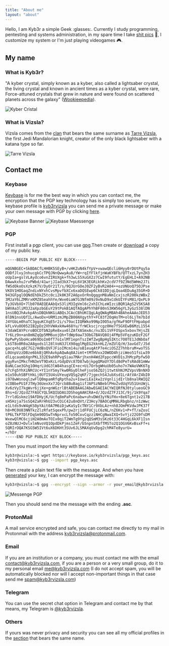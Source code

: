 ```yaml
---
title: "About me"
layout: "about"
---
```

Hello, I am Kyb3r a simple Geek :glasses:. Currently I study programming, pentesting and systems administration, in my spare time I take [shit pics](https://instagram.com/kyb3rvizsla) :poop:, I customize my system or I'm just playing videogames :video_game:.

## My name

### What is Kyb3r?
"A kyber crystal, simply known as a kyber, also called a lightsaber crystal, the living crystal and known in ancient times as a kyber crystal, were rare, Force-attuned crystals that grew in nature and were found on scattered planets across the galaxy" ([Wookieepedia](https://starwars.fandom.com/wiki/Kyber_crystal)).

![Kyber Cristal](/images/kyber.jpg)

### What is Vizsla?
Vizsla comes from the [clan](https://starwars.fandom.com/wiki/Clan_Vizsla) that bears the same surname as [Tarre Vizsla](https://starwars.fandom.com/wiki/Tarre_Vizsla), the first Jedi Mandalorian knight, creator of the only black lightsaber with a katana type so far.

![Tarre Vizsla](/images/tarre_vizsla.jpg)

## Contact me

### Keybase
[Keybase](https://keybase.io) is for me the best way in which you can contact me, the encryption that the PGP key technology has is simply too secure, my keybase profile is [kyb3rvizsla](https://keybase.io/kyb3rvizsla) you can send me a private message or make your own message with PGP by clicking [here](https://keybase.io/encrypt#kyb3rvizsla).

![Keybase Banner](/images/keybase.png)
![Keybase Maessenge](/images/keybase_message.png)

### PGP
First install a pgp client, you can use [gpg](https://gnupg.org).Then create or [download](https://keybase.io/kyb3rvizsla/pgp_keys.asc) a copy of my public key.

```
-----BEGIN PGP PUBLIC KEY BLOCK-----

mQGNBGEC+SkBDACfLHHBK5SEyB+/vHKZuN4kfYpV+vwawQEcli6Hyy0rDUtPqy5a
OODfJlvyJnhucgkCcTPQJNnQwwyAu8/YW+rqIfFlkfjnWaKYBFb/QTTxzL7ynZH3
oUpIa+gslVLAydco6vnZIRUXgk+fh3wLS5XuGX2z7CwI9fututY/EgEHLI+A92NB
DAwwkxhuJrvPWbd/41wrjJIad3kX7+pL6V1K3EGRikhKv2cdV7f9Z3Nd5WHm2J7i
fWSdOkoOsXzkzK7V/DyOr21T/s/9QJUrGOeJ0ZF2yBvR2A04++ozUNUoQ75OJPse
VKOV1HOGaqZndixNYxhCvsMpvfbXCx6xaDQSEwp6Ck81DDjqLQoa4EDuAg35GR+D
943GFpglOQNdEhDkZ5tc0ci2k0K3F2A6pxOrRnQgqgnM8aNmIcxjszR200kzWBxZ
3MJaY6LZMRrxKMZ8SeahhYe/Wve0iaW7G3Nfm09z9xNuD9xCdkUIYFsM81/QxPL9
Ty3GVbXO+7lb070AEQEAAbQxS3liM3IgVml6c2xhIChLeWIzciBQR1AgS2V5KSA8
bWVAa3liM3J2aXpzbGEuY29tPokB1AQTAQgAPhYhBF80nS3KW56gYL3yGz538lDN
1nsUBQJhAvkpAhsDBQkNKGiABQsJCAcCBhUKCQgLAgQWAgMBAh4BAheAAAoJED53
8lDN1nsUQfIL/AwoDx+URM1zmJMpZB06NXgythY+FC83f2OqHoTM+ol6LjTm7bId
J4YGbLm0haTC3gquKCXqE5r2i/s79acIIQRWko99NpI0O5a/gfKwF9OFtFHpabpd
kFLvVuOO052IB2pDz2XhVWAxkHw468Yu/frWCkscjrcgz0He7f5GXEwB6MzL1554
s3daWIAYPcroBOCDTbN2pRe8xux6lZAfXASmxAc/nu3Di1VFFOSpx5xbov7HjsZE
Tr6Lz9n+an8mNZqQp5MM6uojQh+TdWp9aw73ObG7BAVQ8Oj4FMp5VFqzuKDzF2Gf
OpPwPySboHca069DoIm0fT7o1xlMT1epnTszIWfZwgBpHgSIKtc7O0TE1JdNbOaf
LkST8o0R0a2A8gods1l28lVoN3JlX98qglMgEG2kknHLZ/mZUlQ/H/3avGd7/J5d
gacq+hLq6C7G2/HdBsQVFJFioIMcm14u/oB1euqAtP7e4ciOSZZ7hhbruM+woTSS
L0UnpVzzDBze6bkBjQRhAvkpAQwAq8AJimt+tMTHVxx2OWOD4hjziWeo51fsLw39
dlLqcaumbXgnPKL332E9ahRPvgSiau7MArjhxnH4Wd2FppccWVD1sJhMcpPpfw5O
ygyRvnIMkcfHN3eVT9DxKcLrGdpDVc87D87wbjkpgQMaUY7Dld8dPeTsRAd81mWw
BaNLCae3Ghg1OHqrLUdG3lW84hasgCE+ec+Ui7OrbgWHuUb05uho7n7WAoVWK6Tg
G7cFg5YhXiNRCUc+YI1nYSmy7kw0RGyDlheFjsoS6ZQJj1twt6hNJMZVpsVBnNXO
m1o50uhSBFtHkLj0UfI5U4sUYeugVQSg2qKF/7jgechS4JubXsd1LrAtVArZ4bI0
i978wWsnoqlzwFlQ0mpamRfqRptha2u+IowcLEa1kw2zVqnlijdIrlb8nalRWIQZ
sCOBbePU1FJTHy36UexXx7JQrcb8BuBag1ifJAPSzNBeblPHoZvdUqYU51UnUWjL
Xv6zVyI7kgWvr6jjXe+gnWGzrlBtABEBAAGJAbwEGAEIACYWIQRfNJ0tylueoGC9
8hs+d/JQzdZ7FAUCYQL5KQIbDAUJDShogAAKCRA+d/JQzdZ7FJ13C/9j/1k9Yqa7
7rrldGskmz19AfDHyjK/Ucfq8mPaPc6nabw+uhvDWd3yYNiFHx+8e6Tgnt1v217B
sH5Hzja7SsSQ4ZaRrHhU23vCOiC42u8nQVt/Z3Hcy7BAOCqMMALRbgbnz/n1zWwc
e1Ltds9vW4gKS0pYAit0A7M6iDjwKaSyIcTNY1Cr9XbLAz+nh8JOmPKVdwJPK37f
h8+MC0U83NNTkzZlzRfatSqexPh/pw2rj1dFFUCjLC6zNL/nZ6Kv1+P+fT/aZosC
tP6LTkP7DlFDqSm90DSwTnNprxcLfo50CovCqzziNHCgNwaIXQ+5vYjz22G9fsDM
WxewQlMC6cjiH2A0mAxTOIx0qiT2WmTg9Yg2qQSmM3sSKz6t33C4HGqL6kXF1Isn
oZ8zNUJ+DvlxlmNvoVQ1OpdDkPjms1ZeF/b5npn5XbfTMSTo2Q1OGV6KvBsxFf+s
SQRIrOQA7KSG5W5IVt6uX6DKHt3SUv6JLSMAXqUvDpg2chM4Te8yurU=
=/hDr
-----END PGP PUBLIC KEY BLOCK-----
```

Then you must import the key with the command:
```bash
kyb3r@vizsla:~$ wget https://keybase.io/kyb3rvizsla/pgp_keys.asc
kyb3r@vizsla:~$ gpg --import pgp_keys.asc
```

Then create a plain text file with the message. And when you have [generated](https://docs.github.com/en/github/authenticating-to-github/managing-commit-signature-verification/generating-a-new-gpg-key) your key, I can encrypt the message with:
```bash
kyb3r@vizsla:~$ gpg --encrypt --sign --armor -r your_email@kyb3rvizsla.com file.txt
```
![Messenge PGP](/images/messenge_pgp.png)

Then you should send me the message with the ending **.asc**.

### ProtonMail
A mail service encrypted and safe, you can contact me directly to my mail in Protonmail with the address kyb3rvizsla@protonmail.com.

### Email
If you are an institution or a company, you must contact me with the email contact@kyb3rvizsla.com, if you are a person or a very small group, do it to my personal email me@kyb3rvizsla.com (I do not accept spam, you will be automatically blocked nor will I accept non-important things in that case send me spam@kyb3rvizsla.com)

### Telegram
You can use the secret chat option in Telegram and contact me by that means, my Telegram is [@kyb3rvizsla](https://t.me/kyb3rvizsla).

### Others
If yours was never privacy and security you can see all my official profiles in the [section](/profiles) that bears the same name.